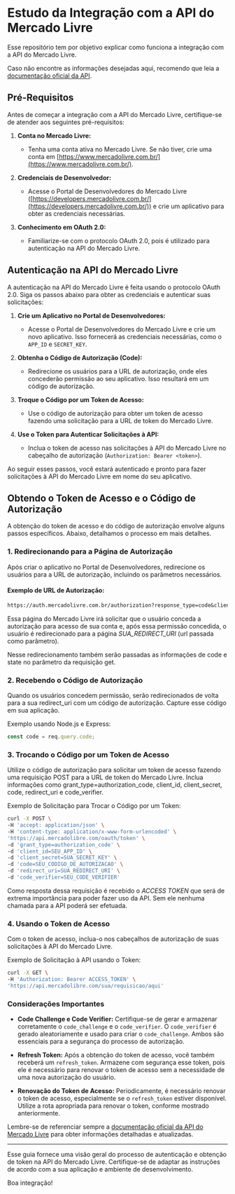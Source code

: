 # Estudo da Integração com a API do Mercado Livre

Esse repositório tem por objetivo explicar como funciona a integração com a API do Mercado Livre.

Caso não encontre as informações desejadas aqui, recomendo que leia a [documentação oficial da API](https://developers.mercadolivre.com.br/pt_br/api-docs-pt-br).

## Pré-Requisitos

Antes de começar a integração com a API do Mercado Livre, certifique-se de atender aos seguintes pré-requisitos:

1. **Conta no Mercado Livre:**

   - Tenha uma conta ativa no Mercado Livre. Se não tiver, crie uma conta em [https://www.mercadolivre.com.br/](https://www.mercadolivre.com.br/).

2. **Credenciais de Desenvolvedor:**

   - Acesse o Portal de Desenvolvedores do Mercado Livre ([https://developers.mercadolivre.com.br/](https://developers.mercadolivre.com.br/)) e crie um aplicativo para obter as credenciais necessárias.

3. **Conhecimento em OAuth 2.0:**
   - Familiarize-se com o protocolo OAuth 2.0, pois é utilizado para autenticação na API do Mercado Livre.

## Autenticação na API do Mercado Livre

A autenticação na API do Mercado Livre é feita usando o protocolo OAuth 2.0. Siga os passos abaixo para obter as credenciais e autenticar suas solicitações:

1. **Crie um Aplicativo no Portal de Desenvolvedores:**

   - Acesse o Portal de Desenvolvedores do Mercado Livre e crie um novo aplicativo. Isso fornecerá as credenciais necessárias, como o `APP_ID` e `SECRET_KEY`.

2. **Obtenha o Código de Autorização (Code):**

   - Redirecione os usuários para a URL de autorização, onde eles concederão permissão ao seu aplicativo. Isso resultará em um código de autorização.

3. **Troque o Código por um Token de Acesso:**

   - Use o código de autorização para obter um token de acesso fazendo uma solicitação para a URL de token do Mercado Livre.

4. **Use o Token para Autenticar Solicitações à API:**
   - Inclua o token de acesso nas solicitações à API do Mercado Livre no cabeçalho de autorização (`Authorization: Bearer <token>`).

Ao seguir esses passos, você estará autenticado e pronto para fazer solicitações à API do Mercado Livre em nome do seu aplicativo.

## Obtendo o Token de Acesso e o Código de Autorização

A obtenção do token de acesso e do código de autorização envolve alguns passos específicos. Abaixo, detalhamos o processo em mais detalhes.

### 1. Redirecionando para a Página de Autorização

Após criar o aplicativo no Portal de Desenvolvedores, redirecione os usuários para a URL de autorização, incluindo os parâmetros necessários.

#### Exemplo de URL de Autorização:

```markdown
https://auth.mercadolivre.com.br/authorization?response_type=code&client_id=SEU_APP_ID&redirect_uri=SUA_REDIRECT_URI&code_challenge=SEU_CODE_CHALLENGE&code_challenge_method=S256&state=SUA_STATE
```

Essa página do Mercado Livre irá solicitar que o usuário conceda a autorização para acesso de sua conta e, após essa permissão concedida, o usuário é redirecionado para a página _SUA_REDIRECT_URI_ (url passada como parâmetro).

Nesse redirecionamento também serão passadas as informações de code e state no parâmetro da requisição get.

### 2. Recebendo o Código de Autorização

Quando os usuários concedem permissão, serão redirecionados de volta para a sua redirect_uri com um código de autorização. Capture esse código em sua aplicação.

Exemplo usando Node.js e Express:

```typescript
const code = req.query.code;
```

### 3. Trocando o Código por um Token de Acesso

Utilize o código de autorização para solicitar um token de acesso fazendo uma requisição POST para a URL de token do Mercado Livre. Inclua informações como grant_type=authorization_code, client_id, client_secret, code, redirect_uri e code_verifier.

Exemplo de Solicitação para Trocar o Código por um Token:

```bash
curl -X POST \
-H 'accept: application/json' \
-H 'content-type: application/x-www-form-urlencoded' \
'https://api.mercadolibre.com/oauth/token' \
-d 'grant_type=authorization_code' \
-d 'client_id=SEU_APP_ID' \
-d 'client_secret=SUA_SECRET_KEY' \
-d 'code=SEU_CODIGO_DE_AUTORIZACAO' \
-d 'redirect_uri=SUA_REDIRECT_URI' \
-d 'code_verifier=SEU_CODE_VERIFIER'

```

Como resposta dessa requisição é recebido o _ACCESS TOKEN_ que será de extrema importância para poder fazer uso da API. Sem ele nenhuma chamada para a API poderá ser efetuada.

### 4. Usando o Token de Acesso

Com o token de acesso, inclua-o nos cabeçalhos de autorização de suas solicitações à API do Mercado Livre.

Exemplo de Solicitação à API usando o Token:

```bash
curl -X GET \
-H 'Authorization: Bearer ACCESS_TOKEN' \
'https://api.mercadolibre.com/sua/requisicao/aqui'
```

### Considerações Importantes

- **Code Challenge e Code Verifier:**
  Certifique-se de gerar e armazenar corretamente o `code_challenge` e o `code_verifier`. O `code_verifier` é gerado aleatoriamente e usado para criar o `code_challenge`. Ambos são essenciais para a segurança do processo de autorização.

- **Refresh Token:**
  Após a obtenção do token de acesso, você também receberá um `refresh_token`. Armazene com segurança esse token, pois ele é necessário para renovar o token de acesso sem a necessidade de uma nova autorização do usuário.

- **Renovação do Token de Acesso:**
  Periodicamente, é necessário renovar o token de acesso, especialmente se o `refresh_token` estiver disponível. Utilize a rota apropriada para renovar o token, conforme mostrado anteriormente.

Lembre-se de referenciar sempre a [documentação oficial da API do Mercado Livre](https://developers.mercadolivre.com.br/pt_br/api-docs-pt-br) para obter informações detalhadas e atualizadas.

---

Esse guia fornece uma visão geral do processo de autenticação e obtenção de token na API do Mercado Livre. Certifique-se de adaptar as instruções de acordo com a sua aplicação e ambiente de desenvolvimento.

Boa integração!
